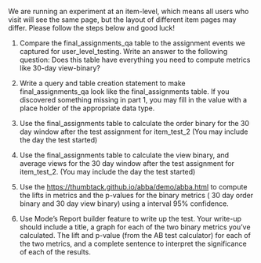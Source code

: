 We are running an experiment at an item-level, which means all users who visit will see the same page, but the layout of different item pages may differ. Please follow the steps below and good luck!

  1. Compare the final_assignments_qa table to the assignment events we captured for user_level_testing. Write an answer to the following question: Does this table have everything you need to compute metrics like 30-day view-binary?

  2. Write a query and table creation statement to make final_assignments_qa look like the final_assignments table. If you discovered something missing in part 1, you may fill in the value with a place holder of the appropriate data type. 

  3. Use the final_assignments table to calculate the order binary for the 30 day window after the test assignment for item_test_2 (You may include the day the test started)

  4. Use the final_assignments table to calculate the view binary, and average views for the 30 day window after the test assignment for item_test_2. (You may include the day the test started)

  5. Use the https://thumbtack.github.io/abba/demo/abba.html to compute the lifts in metrics and the p-values for the binary metrics ( 30 day order binary and 30 day view binary) using a interval 95% confidence. 

  6. Use Mode’s Report builder feature to write up the test. Your write-up should include a title, a graph for each of the two binary metrics you’ve calculated. The lift and p-value (from the AB test calculator) for each of the two metrics, and a complete sentence to interpret the significance of each of the results.
